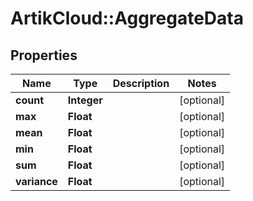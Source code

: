 # ArtikCloud::AggregateData

## Properties
Name | Type | Description | Notes
------------ | ------------- | ------------- | -------------
**count** | **Integer** |  | [optional] 
**max** | **Float** |  | [optional] 
**mean** | **Float** |  | [optional] 
**min** | **Float** |  | [optional] 
**sum** | **Float** |  | [optional] 
**variance** | **Float** |  | [optional] 


